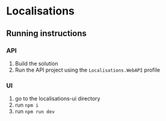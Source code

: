 # Localisations

## Running instructions 
### API
1. Build the solution 
1. Run the API project using the `Localisations.WebAPI` profile

### UI 
1. go to the localisations-ui directory
1. run `npm i`
1. run `npm run dev`
